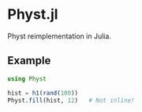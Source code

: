 # Physt.jl
Physt reimplementation in Julia.

## Example

```julia
using Physt

hist = h1(rand(100))
Physt.fill(hist, 12)   # Not inline!
```
